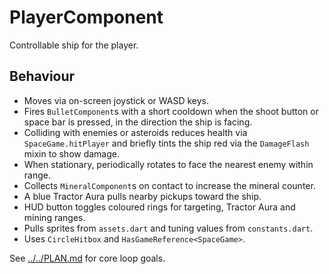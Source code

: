 # PlayerComponent

Controllable ship for the player.

## Behaviour

- Moves via on-screen joystick or WASD keys.
- Fires `BulletComponent`s with a short cooldown when the shoot button or space
  bar is pressed, in the direction the ship is facing.
- Colliding with enemies or asteroids reduces health via `SpaceGame.hitPlayer`
  and briefly tints the ship red via the `DamageFlash` mixin to show damage.
- When stationary, periodically rotates to face the nearest enemy within range.
- Collects `MineralComponent`s on contact to increase the mineral counter.
- A blue Tractor Aura pulls nearby pickups toward the ship.
- HUD button toggles coloured rings for targeting, Tractor Aura and mining
  ranges.
- Pulls sprites from `assets.dart` and tuning values from `constants.dart`.
- Uses `CircleHitbox` and `HasGameReference<SpaceGame>`.

See [../../PLAN.md](../../PLAN.md) for core loop goals.
